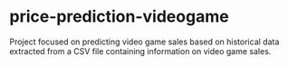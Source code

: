 # price-prediction-videogame
Project focused on predicting video game sales based on historical data extracted from a CSV file containing information on video game sales.
